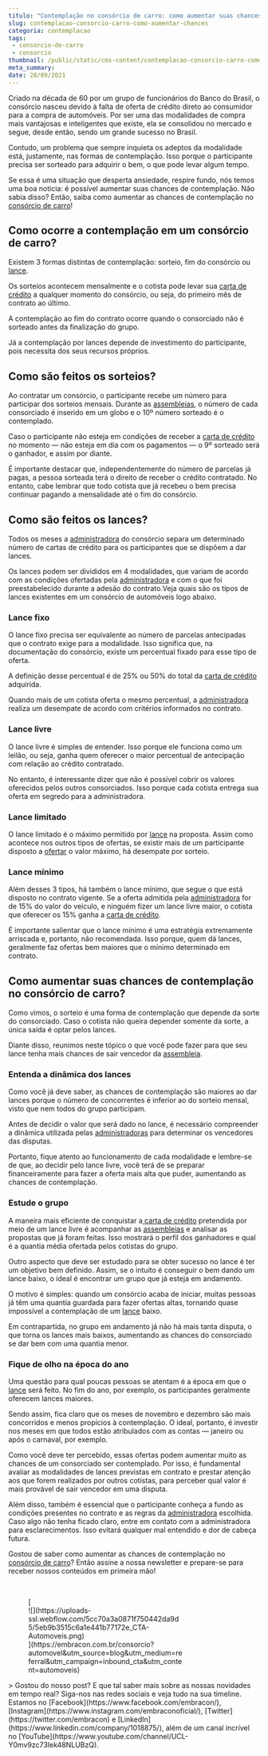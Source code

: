 ```yaml
---
titulo: "Contemplação no consórcio de carro: como aumentar suas chances?"
slug: contemplacao-consorcio-carro-como-aumentar-chances
categoria: contemplacao
tags:
 - consorcio-de-carro
 - consorcio
thumbnail: /public/static/cms-content/contemplacao-consorcio-carro-como-aumentar-chances.jpg
meta_summary: 
date: 28/09/2021
---
```

Criado na década de 60 por um grupo de funcionários do Banco do Brasil, o consórcio nasceu devido à falta de oferta de crédito direto ao consumidor para a compra de automóveis. Por ser uma das modalidades de compra mais vantajosas e inteligentes que existe, ela se consolidou no mercado e segue, desde então, sendo um grande sucesso no Brasil.

Contudo, um problema que sempre inquieta os adeptos da modalidade está, justamente, nas formas de contemplação. Isso porque o participante precisa ser sorteado para adquirir o bem, o que pode levar algum tempo.

Se essa é uma situação que desperta ansiedade, respire fundo, nós temos uma boa notícia: é possível aumentar suas chances de contemplação. Não sabia disso? Então, saiba como aumentar as chances de contemplação no [consórcio de carro](https://www.embracon.com.br/consorcio-de-carros)!

Como ocorre a contemplação em um consórcio de carro?
----------------------------------------------------

Existem 3 formas distintas de contemplação: sorteio, fim do consórcio ou [lance](https://www.embracon.com.br/conhecaoconsorcio/o-que-e-o-lance).

Os sorteios acontecem mensalmente e o cotista pode levar sua [carta de crédito](https://www.embracon.com.br/conhecaoconsorcio/o-que-e-carta-de-credito) a qualquer momento do consórcio, ou seja, do primeiro mês de contrato ao último.

A contemplação ao fim do contrato ocorre quando o consorciado não é sorteado antes da finalização do grupo.

Já a contemplação por lances depende de investimento do participante, pois necessita dos seus recursos próprios.

Como são feitos os sorteios?
----------------------------

Ao contratar um consórcio, o participante recebe um número para participar dos sorteios mensais. Durante as [assembleias](https://www.embracon.com.br/blog/assembleia-de-consorcio-como-funciona), o número de cada consorciado é inserido em um globo e o 10º número sorteado é o contemplado.

Caso o participante não esteja em condições de receber a [carta de crédito](https://www.embracon.com.br/conhecaoconsorcio/o-que-e-carta-de-credito) no momento — não esteja em dia com os pagamentos — o 9º sorteado será o ganhador, e assim por diante.

É importante destacar que, independentemente do número de parcelas já pagas, a pessoa sorteada terá o direito de receber o crédito contratado. No entanto, cabe lembrar que todo cotista que já recebeu o bem precisa continuar pagando a mensalidade até o fim do consórcio.

Como são feitos os lances?
--------------------------

Todos os meses a [administradora](https://www.embracon.com.br/blog/afinal-o-que-uma-administradora-de-consorcio-faz) do consórcio separa um determinado número de cartas de crédito para os participantes que se dispõem a dar lances.

Os lances podem ser divididos em 4 modalidades, que variam de acordo com as condições ofertadas pela [administradora](https://www.embracon.com.br/blog/afinal-o-que-uma-administradora-de-consorcio-faz) e com o que foi preestabelecido durante a adesão do contrato.Veja quais são os tipos de lances existentes em um consórcio de automóveis logo abaixo.

### Lance fixo

O lance fixo precisa ser equivalente ao número de parcelas antecipadas que o contrato exige para a modalidade. Isso significa que, na documentação do consórcio, existe um percentual fixado para esse tipo de oferta.

A definição desse percentual é de 25% ou 50% do total da [carta de crédito](https://www.embracon.com.br/conhecaoconsorcio/o-que-e-carta-de-credito) adquirida.

Quando mais de um cotista oferta o mesmo percentual, a [administradora](https://www.embracon.com.br/blog/afinal-o-que-uma-administradora-de-consorcio-faz) realiza um desempate de acordo com critérios informados no contrato.

### Lance livre

O lance livre é simples de entender. Isso porque ele funciona como um leilão, ou seja, ganha quem oferecer o maior percentual de antecipação com relação ao crédito contratado.

No entanto, é interessante dizer que não é possível cobrir os valores oferecidos pelos outros consorciados. Isso porque cada cotista entrega sua oferta em segredo para a administradora.

### Lance limitado

O lance limitado é o máximo permitido por [lance](https://www.embracon.com.br/conhecaoconsorcio/o-que-e-o-lance) na proposta. Assim como acontece nos outros tipos de ofertas, se existir mais de um participante disposto a [ofertar](https://www.embracon.com.br/conhecaoconsorcio/como-ofertar-um-lance) o valor máximo, há desempate por sorteio.

### Lance mínimo

Além desses 3 tipos, há também o lance mínimo, que segue o que está disposto no contrato vigente. Se a oferta admitida pela [administradora](https://www.embracon.com.br/blog/afinal-o-que-uma-administradora-de-consorcio-faz) for de 15% do valor do veículo, e ninguém fizer um lance livre maior, o cotista que oferecer os 15% ganha a [carta de crédito](https://www.embracon.com.br/conhecaoconsorcio/o-que-e-carta-de-credito).

É importante salientar que o lance mínimo é uma estratégia extremamente arriscada e, portanto, não recomendada. Isso porque, quem dá lances, geralmente faz ofertas bem maiores que o mínimo determinado em contrato.

Como aumentar suas chances de contemplação no consórcio de carro?
-----------------------------------------------------------------

Como vimos, o sorteio é uma forma de contemplação que depende da sorte do consorciado. Caso o cotista não queira depender somente da sorte, a única saída é optar pelos lances.

Diante disso, reunimos neste tópico o que você pode fazer para que seu lance tenha mais chances de sair vencedor da [assembleia](https://www.embracon.com.br/blog/assembleia-de-consorcio-como-funciona).

### Entenda a dinâmica dos lances

Como você já deve saber, as chances de contemplação são maiores ao dar lances porque o número de concorrentes é inferior ao do sorteio mensal, visto que nem todos do grupo participam.

Antes de decidir o valor que será dado no lance, é necessário compreender a dinâmica utilizada pelas [administradoras](https://www.embracon.com.br/blog/afinal-o-que-uma-administradora-de-consorcio-faz) para determinar os vencedores das disputas.

Portanto, fique atento ao funcionamento de cada modalidade e lembre-se de que, ao decidir pelo lance livre, você terá de se preparar financeiramente para fazer a oferta mais alta que puder, aumentando as chances de contemplação.

### Estude o grupo

A maneira mais eficiente de conquistar a[ carta de crédito](https://www.embracon.com.br/conhecaoconsorcio/o-que-e-carta-de-credito) pretendida por meio de um lance livre é acompanhar as [assembleias](https://www.embracon.com.br/blog/assembleia-de-consorcio-como-funciona) e analisar as propostas que já foram feitas. Isso mostrará o perfil dos ganhadores e qual é a quantia média ofertada pelos cotistas do grupo.

Outro aspecto que deve ser estudado para se obter sucesso no lance é ter um objetivo bem definido. Assim, se o intuito é conseguir o bem dando um lance baixo, o ideal é encontrar um grupo que já esteja em andamento.

O motivo é simples: quando um consórcio acaba de iniciar, muitas pessoas já têm uma quantia guardada para fazer ofertas altas, tornando quase impossível a contemplação de um [lance](https://www.embracon.com.br/conhecaoconsorcio/o-que-e-o-lance) baixo.

Em contrapartida, no grupo em andamento já não há mais tanta disputa, o que torna os lances mais baixos, aumentando as chances do consorciado se dar bem com uma quantia menor.

### Fique de olho na época do ano

Uma questão para qual poucas pessoas se atentam é a época em que o[ lance](https://www.embracon.com.br/conhecaoconsorcio/o-que-e-o-lance) será feito. No fim do ano, por exemplo, os participantes geralmente oferecem lances maiores.

Sendo assim, fica claro que os meses de novembro e dezembro são mais concorridos e menos propícios à contemplação. O ideal, portanto, é investir nos meses em que todos estão atribulados com as contas — janeiro ou após o carnaval, por exemplo.

Como você deve ter percebido, essas ofertas podem aumentar muito as chances de um consorciado ser contemplado. Por isso, é fundamental avaliar as modalidades de lances previstas em contrato e prestar atenção aos que forem realizados por outros cotistas, para perceber qual valor é mais provável de sair vencedor em uma disputa.

Além disso, também é essencial que o participante conheça a fundo as condições presentes no contrato e as regras da [administradora](https://www.embracon.com.br/blog/afinal-o-que-uma-administradora-de-consorcio-faz) escolhida. Caso algo não tenha ficado claro, entre em contato com a administradora para esclarecimentos. Isso evitará qualquer mal entendido e dor de cabeça futura.

Gostou de saber como aumentar as chances de contemplação no[ consórcio de carro](https://www.embracon.com.br/consorcio-de-carros)? Então assine a nossa newsletter e prepare-se para receber nossos conteúdos em primeira mão!

‍

<figure class="w-richtext-figure-type-image w-richtext-align-center" style="max-width:310px">[<div>![](https://uploads-ssl.webflow.com/5cc70a3a0871f750442da9d5/5eb9b3515c6a1e441b77172e_CTA-Automoveis.png)</div>](https://embracon.com.br/consorcio?automovel&utm_source=blog&utm_medium=referral&utm_campaign=inbound_cta&utm_content=automoveis)</figure>> Gostou do nosso post? E que tal saber mais sobre as nossas novidades em tempo real? Siga-nos nas redes sociais e veja tudo na sua timeline. Estamos no [Facebook](https://www.facebook.com/embracon/), [Instagram](https://www.instagram.com/embraconoficial/), [Twitter](https://twitter.com/embracon) e [LinkedIn](https://www.linkedin.com/company/1018875/), além de um canal incrível no [YouTube](https://www.youtube.com/channel/UCL-Y0mv9zc73Iek48NLUBzQ).
